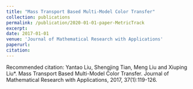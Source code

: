 ```yaml
---
title: "Mass Transport Based Multi-Model Color Transfer"
collection: publications
permalink: /publication/2020-01-01-paper-MetricTrack
excerpt: 
date: 2017-01-01
venue: 'Journal of Mathematical Research with Applications'
paperurl: 
citation: 
---
```



Recommended citation: Yantao Liu, Shengjing Tian, Meng Liu and Xiuping Liu*. Mass Transport Based Multi-Model Color Transfer. Journal of Mathematical Research with Applications, 2017, 37(1):119-126.
